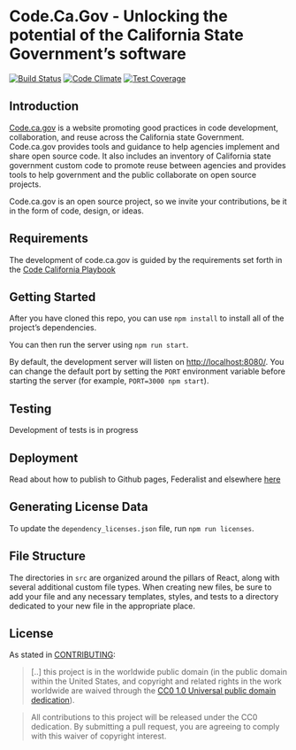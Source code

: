 
# Code.Ca.Gov - Unlocking the potential of the California State Government’s software

[![Build Status](https://circleci.com/gh/GSA/code-gov-front-end.svg?style=svg)](https://circleci.com/gh/GSA/code-gov-front-end)
[![Code Climate](https://api.codeclimate.com/v1/badges/4675ef3ed03728b81e66/maintainability)](https://codeclimate.com/github/GSA/code-gov-front-end/maintainability)
[![Test Coverage](https://api.codeclimate.com/v1/badges/4675ef3ed03728b81e66/test_coverage)](https://codeclimate.com/github/GSA/code-gov-front-end/test_coverage)

## Introduction

[Code.ca.gov](https://cagov.github.io/codecagov/) is a website promoting good practices in code development, collaboration, and reuse across the California state Government. Code.ca.gov provides tools and guidance to help agencies implement and share open source code. It also includes an inventory of California state government custom code to promote reuse between agencies and provides tools to help government and the public collaborate on open source projects.

Code.ca.gov is an open source project, so we invite your contributions, be it in the form of code, design, or ideas.

## Requirements

The development of code.ca.gov is guided by the requirements set forth in the [Code California Playbook](https://codecagov-playbook.readthedocs.io/en/latest/README/)

## Getting Started

After you have cloned this repo, you can use `npm install` to install all of the
project’s dependencies.

You can then run the server using `npm run start`.

By default, the development server will listen on <http://localhost:8080/>. You can change the default port by setting the `PORT` environment variable before starting the server (for example, `PORT=3000 npm start`).

## Testing

Development of tests is in progress

## Deployment

Read about how to publish to Github pages, Federalist and elsewhere [here](DEPLOYMENT.md)

## Generating License Data

To update the `dependency_licenses.json` file, run `npm run licenses`.

## File Structure

The directories in `src` are organized around the pillars of React, along
with several additional custom file types. When creating new files, be sure to
add your file and any necessary templates, styles, and tests to a directory
dedicated to your new file in the appropriate place.

## License

As stated in [CONTRIBUTING](CONTRIBUTING.md):

> [..] this project is in the worldwide public domain (in the public domain within the United States, and copyright and related rights in the work worldwide are waived through the [CC0 1.0 Universal public domain dedication](https://creativecommons.org/publicdomain/zero/1.0/)).

> All contributions to this project will be released under the CC0
dedication. By submitting a pull request, you are agreeing to comply
with this waiver of copyright interest.
